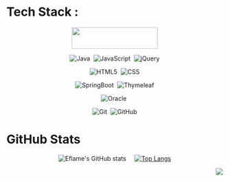 
# Tech Stack :
<div align="center">

 <img src="https://img.shields.io/badge/Spring%20Boot-6DB33F?style=flat-square&logo=Spring%20Boot&logoColor=black" width="200px" height="50px"/>

![Java](https://img.shields.io/badge/java-%23ED8B00.svg?style=for-the-badge&logo=java&logoColor=white)&nbsp;
![JavaScript](https://img.shields.io/badge/javascript-%23323330.svg?style=for-the-badge&logo=javascript&logoColor=%23F7DF1E)&nbsp;
![jQuery](https://img.shields.io/badge/jquery-%230769AD.svg?style=for-the-badge&logo=jquery&logoColor=white)   

![HTML5](https://img.shields.io/badge/html5-%23E34F26.svg?style=for-the-badge&logo=html5&logoColor=white)&nbsp;
![CSS](https://img.shields.io/badge/css-%231572B6.svg?style=for-the-badge&logo=css3&logoColor=white)   

![SpringBoot](https://img.shields.io/badge/SpringBoot-%236DB33F.svg?style=for-the-badge&logo=SpringBoot&logoColor=white)&nbsp;
![Thymeleaf](https://img.shields.io/badge/Thymeleaf-%23005C0F.svg?style=for-the-badge&logo=Thymeleaf&logoColor=white)   

![Oracle](https://img.shields.io/badge/Oracle-F80000?style=for-the-badge&logo=oracle&logoColor=white)&nbsp;
<!--![MySQL](https://img.shields.io/badge/mysql-%2300f.svg?style=for-the-badge&logo=mysql&logoColor=white)      -->

![Git](https://img.shields.io/badge/git-%23F05033.svg?style=for-the-badge&logo=git&logoColor=white)&nbsp;
![GitHub](https://img.shields.io/badge/github-%23121011.svg?style=for-the-badge&logo=github&logoColor=white)

</div>

# GitHub Stats
<div align="center">
  
![Eflame's GitHub stats](https://github-readme-stats.vercel.app/api?username=Eflame&theme=ocean_dark&show_icons=true)&nbsp;&nbsp;&nbsp;&nbsp; 
[![Top Langs](https://github-readme-stats.vercel.app/api/top-langs/?username=Eflame&layout=compact&theme=ocean_dark&langs_count=6&hide=jupyter%20notebook)](https://github.com/anuraghazra/github-readme-stats)
  
</div>

<div align="right">
  
[![](https://visitcount.itsvg.in/api?id=CJH0120&icon=7&color=6)](https://visitcount.itsvg.in)
   
</div>

<!--
**refactoringK/refactoringK** is a ✨ _special_ ✨ repository because its `README.md` (this file) appears on your GitHub profile.

Here are some ideas to get you started:

- 🔭 I’m currently working on ...
- 🌱 I’m currently learning ...
- 👯 I’m looking to collaborate on ...
- 🤔 I’m looking for help with ...
- 💬 Ask me about ...
- 📫 How to reach me: ...
- 😄 Pronouns: ...
- ⚡ Fun fact: ...
-->
